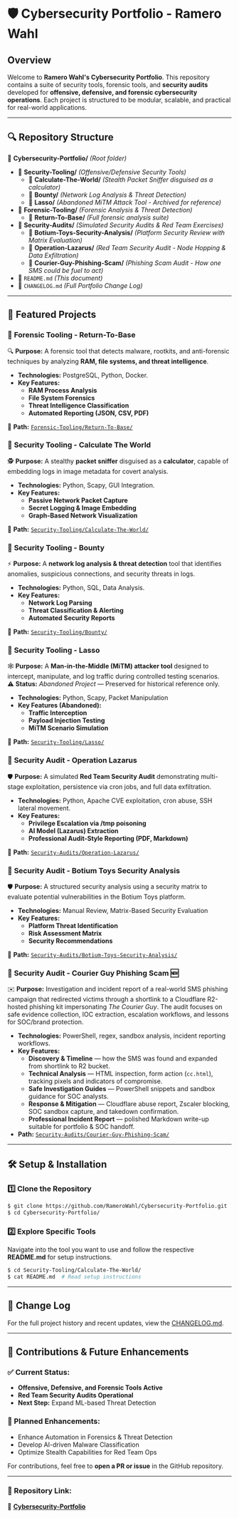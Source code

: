 
# 🛡️ Cybersecurity Portfolio - Ramero Wahl

## Overview
Welcome to **Ramero Wahl's Cybersecurity Portfolio**. This repository contains a suite of security tools, forensic tools, and **security audits** developed for **offensive, defensive, and forensic cybersecurity operations**. Each project is structured to be modular, scalable, and practical for real-world applications.

---
## 🔍 Repository Structure
📂 **Cybersecurity-Portfolio/** _(Root folder)_
- 📂 **Security-Tooling/** _(Offensive/Defensive Security Tools)_
  - 📂 **Calculate-The-World/** _(Stealth Packet Sniffer disguised as a calculator)_
  - 📂 **Bounty/** _(Network Log Analysis & Threat Detection)_
  - 📂 **Lasso/** _(Abandoned MiTM Attack Tool - Archived for reference)_
- 📂 **Forensic-Tooling/** _(Forensic Analysis & Threat Detection)_
  - 📂 **Return-To-Base/** _(Full forensic analysis suite)_
- 📂 **Security-Audits/** _(Simulated Security Audits & Red Team Exercises)_
  - 📂 **Botium-Toys-Security-Analysis/** _(Platform Security Review with Matrix Evaluation)_
  - 📂 **Operation-Lazarus/** _(Red Team Security Audit - Node Hopping & Data Exfiltration)_
  - 📂 **Courier-Guy-Phishing-Scam/** _(Phishing Scam Audit - How one SMS could be fuel to act)_
- 📜 `README.md` _(This document)_
- 📜 `CHANGELOG.md` _(Full Portfolio Change Log)_

---
## 🚀 Featured Projects

### 🔹 **Forensic Tooling - Return-To-Base**
🔍 **Purpose:** A forensic tool that detects malware, rootkits, and anti-forensic techniques by analyzing **RAM, file systems, and threat intelligence**.
- **Technologies:** PostgreSQL, Python, Docker.
- **Key Features:**
  - **RAM Process Analysis**
  - **File System Forensics**
  - **Threat Intelligence Classification**
  - **Automated Reporting (JSON, CSV, PDF)**

📂 **Path:** [`Forensic-Tooling/Return-To-Base/`](https://github.com/RameroWahl/Cybersecurity-Portfolio/tree/main/Forensic-Tooling/Return-To-Base)

### 🔹 **Security Tooling - Calculate The World**
🕵️ **Purpose:** A stealthy **packet sniffer** disguised as a **calculator**, capable of embedding logs in image metadata for covert analysis.
- **Technologies:** Python, Scapy, GUI Integration.
- **Key Features:**
  - **Passive Network Packet Capture**
  - **Secret Logging & Image Embedding**
  - **Graph-Based Network Visualization**

📂 **Path:** [`Security-Tooling/Calculate-The-World/`](https://github.com/RameroWahl/Cybersecurity-Portfolio/tree/main/Security-Tooling/Calculate-The-World)

### 🔹 **Security Tooling - Bounty**
⚡ **Purpose:** A **network log analysis & threat detection** tool that identifies anomalies, suspicious connections, and security threats in logs.
- **Technologies:** Python, SQL, Data Analysis.
- **Key Features:**
  - **Network Log Parsing**
  - **Threat Classification & Alerting**
  - **Automated Security Reports**

📂 **Path:** [`Security-Tooling/Bounty/`](https://github.com/RameroWahl/Cybersecurity-Portfolio/tree/main/Security-Tooling/Bounty)

### 🔹 **Security Tooling - Lasso**
🕸️ **Purpose:** A **Man-in-the-Middle (MiTM) attacker tool** designed to intercept, manipulate, and log traffic during controlled testing scenarios.  
⚠️ **Status:** *Abandoned Project* — Preserved for historical reference only.
- **Technologies:** Python, Scapy, Packet Manipulation
- **Key Features (Abandoned):**
  - **Traffic Interception**
  - **Payload Injection Testing**
  - **MiTM Scenario Simulation**

📂 **Path:** [`Security-Tooling/Lasso/`](https://github.com/RameroWahl/Cybersecurity-Portfolio/tree/main/Security-Tooling/Lasso)

### 🔹 **Security Audit - Operation Lazarus**
🛡️ **Purpose:** A simulated **Red Team Security Audit** demonstrating multi-stage exploitation, persistence via cron jobs, and full data exfiltration.
- **Technologies:** Python, Apache CVE exploitation, cron abuse, SSH lateral movement.
- **Key Features:**
  - **Privilege Escalation via /tmp poisoning**
  - **AI Model (Lazarus) Extraction**
  - **Professional Audit-Style Reporting (PDF, Markdown)**

📂 **Path:** [`Security-Audits/Operation-Lazarus/`](https://github.com/RameroWahl/Cybersecurity-Portfolio/tree/main/Security-Audits/Operation-Lazarus)

### 🔹 **Security Audit - Botium Toys Security Analysis**
🛡️ **Purpose:** A structured security analysis using a security matrix to evaluate potential vulnerabilities in the Botium Toys platform.
- **Technologies:** Manual Review, Matrix-Based Security Evaluation
- **Key Features:**
  - **Platform Threat Identification**
  - **Risk Assessment Matrix**
  - **Security Recommendations**

📂 **Path:** [`Security-Audits/Botium-Toys-Security-Analysis/`](https://github.com/RameroWahl/Cybersecurity-Portfolio/tree/main/Security-Audits/Botium-Toys-Security-Analysis)

### 🔹 **Security Audit - Courier Guy Phishing Scam** 🆕
✉️ **Purpose:** Investigation and incident report of a real-world SMS phishing campaign that redirected victims through a shortlink to a Cloudflare R2-hosted phishing kit impersonating *The Courier Guy*. The audit focuses on safe evidence collection, IOC extraction, escalation workflows, and lessons for SOC/brand protection.

- **Technologies:** PowerShell, regex, sandbox analysis, incident reporting workflows.  
- **Key Features:**
  - **Discovery & Timeline** — how the SMS was found and expanded from shortlink to R2 bucket.
  - **Technical Analysis** — HTML inspection, form action (`cc.html`), tracking pixels and indicators of compromise.
  - **Safe Investigation Guides** — PowerShell snippets and sandbox guidance for SOC analysts.
  - **Response & Mitigation** — Cloudflare abuse report, Zscaler blocking, SOC sandbox capture, and takedown confirmation.
  - **Professional Incident Report** — polished Markdown write-up suitable for portfolio & SOC handoff.
- **Path:** [`Security-Audits/Courier-Guy-Phishing-Scam/`](https://github.com/RameroWahl/Cybersecurity-Portfolio/tree/main/Security-Audits/Courier-Guy-Phishing-Scam)

---
## 🛠️ Setup & Installation
### 1️⃣ Clone the Repository
```sh
$ git clone https://github.com/RameroWahl/Cybersecurity-Portfolio.git
$ cd Cybersecurity-Portfolio/
```
### 2️⃣ Explore Specific Tools
Navigate into the tool you want to use and follow the respective **README.md** for setup instructions.

```sh
$ cd Security-Tooling/Calculate-The-World/
$ cat README.md  # Read setup instructions
```

---
## 📝 Change Log
For the full project history and recent updates, view the [CHANGELOG.md](./CHANGELOG.md).

---
## 📢 Contributions & Future Enhancements
### ✅ Current Status:
- **Offensive, Defensive, and Forensic Tools Active**
- **Red Team Security Audits Operational**
- **Next Step:** Expand ML-based Threat Detection

### 🚀 Planned Enhancements:
- Enhance Automation in Forensics & Threat Detection
- Develop AI-driven Malware Classification
- Optimize Stealth Capabilities for Red Team Ops

For contributions, feel free to **open a PR or issue** in the GitHub repository.

---
### 🔗 Repository Link:
📌 **[Cybersecurity-Portfolio](https://github.com/RameroWahl/Cybersecurity-Portfolio)**
